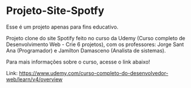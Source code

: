 # Projeto-Site-Spotfy
Esse é um projeto apenas para fins educativo. 

Projeto clone do site Spotify feito no curso da Udemy (Curso completo de Desenvolvimento Web - Crie 6 projetos), com os professores: 
Jorge Sant Ana (Programador) e Jamilton Damasceno (Analista de sistemas).

Para mais informações sobre o curso, acesse o link abaixo!

Link: https://www.udemy.com/curso-completo-do-desenvolvedor-web/learn/v4/overview

